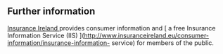 ##  Further information

[ Insurance Ireland ](http://www.insuranceireland.eu/) provides consumer
information and [ a free Insurance Information Service (IIS)
](http://www.insuranceireland.eu/consumer-information/insurance-information-
service) for members of the public.
